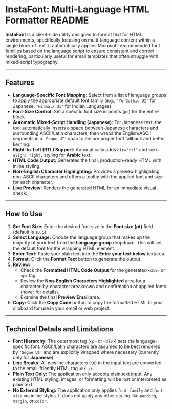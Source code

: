 # InstaFont: Multi-Language HTML Formatter README

**InstaFont** is a client-side utility designed to format text for HTML environments, specifically focusing on multi-language content within a single block of text. It automatically applies Microsoft-recommended font families based on the language script to ensure consistent and correct rendering, particularly useful for email templates that often struggle with mixed-script typography.

---
## Features

* **Language-Specific Font Mapping:** Select from a list of language groups to apply the appropriate default font family (e.g., `'Yu Gothic UI'` for Japanese, `'Nirmala UI'` for Indian Languages).
* **Font-Size Control:** Set a specific font size in points (`pt`) for the entire block.
* **Automatic Mixed-Script Handling (Japanese):** For Japanese text, the tool automatically inserts a space between Japanese characters and surrounding ASCII/Latin characters, then wraps the English/ASCII segments in a `'Segoe UI'` span to ensure proper font fallback and better kerning.
* **Right-to-Left (RTL) Support:** Automatically adds `dir="rtl"` and `text-align: right;` styling for **Arabic** text.
* **HTML Code Output:** Generates the final, production-ready HTML with inline styling.
* **Non-English Character Highlighting:** Provides a preview highlighting non-ASCII characters and offers a tooltip with the applied font and size for each character.
* **Live Preview:** Renders the generated HTML for an immediate visual check.

---
## How to Use

1.  **Set Font Size:** Enter the desired font size in the **Font size (pt)** field (default is `10.5`).
2.  **Select Language:** Choose the language group that makes up the majority of your text from the **Language group** dropdown. This will set the default font for the wrapping HTML element.
3.  **Enter Text:** Paste your plain text into the **Enter your text below** textarea.
4.  **Format:** Click the **Format Text** button to generate the output.
5.  **Review:**
    * Check the **Formatted HTML Code Output** for the generated `<div>` or `<p>` tag.
    * Review the **Non-English Characters Highlighted** area for a character-by-character breakdown and confirmation of applied fonts (hover for details).
    * Examine the final **Preview Email** area.
6.  **Copy:** Click the **Copy Code** button to copy the formatted HTML to your clipboard for use in your email or web project.

---
## Technical Details and Limitations

* **Font Hierarchy:** The outermost tag (`<p>` or `<div>`) sets the language-specific font. ASCII/Latin characters are assumed to be best rendered by `'Segoe UI'` and are explicitly wrapped where necessary (currently only for **Japanese**).
* **Line Breaks:** All newline characters (`\n`) in the input text are converted to the email-friendly HTML tag `<br />`.
* **Plain Text Only:** The application only accepts plain text input. Any existing HTML styling, images, or formatting will be lost or interpreted as plain text.
* **No External Styling:** The application only applies `font-family` and `font-size` via inline styles. It does not apply any other styling like `padding`, `margin`, or `color`.
